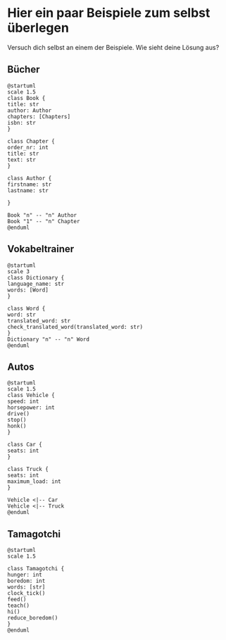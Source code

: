# Hier ein paar Beispiele zum selbst überlegen

Versuch dich selbst an einem der Beispiele. Wie sieht deine Lösung aus?

## Bücher
```plantuml
@startuml
scale 1.5
class Book {
title: str
author: Author
chapters: [Chapters]
isbn: str
}

class Chapter {
order_nr: int
title: str
text: str
}

class Author {
firstname: str
lastname: str

}

Book "n" -- "n" Author
Book "1" -- "n" Chapter
@enduml
```

## Vokabeltrainer
````plantuml
@startuml
scale 3
class Dictionary {
language_name: str
words: [Word]
}

class Word {
word: str
translated_word: str
check_translated_word(translated_word: str)
}
Dictionary "n" -- "n" Word
@enduml
````

## Autos

```plantuml
@startuml
scale 1.5
class Vehicle {
speed: int
horsepower: int
drive()
stop()
honk()
}

class Car {
seats: int
}

class Truck {
seats: int
maximum_load: int
}

Vehicle <|-- Car
Vehicle <|-- Truck
@enduml
```

## Tamagotchi

```plantuml
@startuml
scale 1.5

class Tamagotchi {
hunger: int
boredom: int
words: [str]
clock_tick()
feed()
teach()
hi()
reduce_boredom()
}
@enduml
```